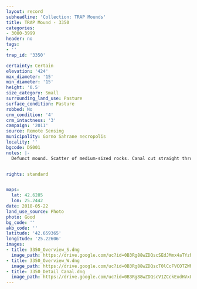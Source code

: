 ```yaml
---
layout: record
subheadline: 'Collection: TRAP Mounds'
title: TRAP Mound - 3350
categories:
- 3000-3999
header: no
tags:
- ''
trap_id: '3350'

certainty: Certain
elevation: '424'
max_diameter: '15'
min_diameter: '15'
height: '0.5'
size_category: Small
surrounding_land_use: Pasture
surface_condition: Pasture
robbed: No
crm_condition: '4'
crm_intactness: '3'
campaign: '2011'
source: Remote Sensing
municipality: Gorno Sahrane necropolis
locality: ''
bgcode: DS001
notes: |-
  Defunct mound. Scatter of medium-sized rocks. Canal cut straight through middle (running north-south).


rights: standard


maps:
  lat: 42.6285
  lon: 25.2442
date: 2018-05-22
land_use_source: Photo
photo: Good
bg_code: ''
akb_code: ''
latitude: '42.659365'
longitude: '25.22606'
images:
- title: 3350_Overview_S.dng
  image_path: https://drive.google.com/uc?id=0B3Rg88wZDQscSEdJMmx4aTYzbzQ
- title: 3350_Overview_W.dng
  image_path: https://drive.google.com/uc?id=0B3Rg88wZDQscT0lCcFVCOTZWN1k
- title: 3350_Detail_Canal.dng
  image_path: https://drive.google.com/uc?id=0B3Rg88wZDQscV1ZCckExdHVxLXM
---
```

